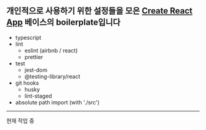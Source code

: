 ## 개인적으로 사용하기 위한 설정들을 모은 [Create React App](https://github.com/facebook/create-react-app) 베이스의 boilerplate입니다

- typescript
- lint
  - eslint (airbnb / react)
  - prettier
- test
  - jest-dom
  - @testing-library/react
- git hooks
  - husky
  - lint-staged
- absolute path import (with './src')

---

현재 작업 중
